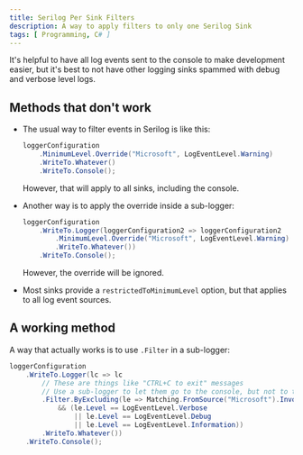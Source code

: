 ```yaml
---
title: Serilog Per Sink Filters
description: A way to apply filters to only one Serilog Sink
tags: [ Programming, C# ]
---
```


It's helpful to have all log events sent to the console to make development easier, but it's best to not have other logging sinks spammed with debug and verbose level logs.

## Methods that don't work

* The usual way to filter events in Serilog is like this:

	```csharp
	loggerConfiguration
		.MinimumLevel.Override("Microsoft", LogEventLevel.Warning)
		.WriteTo.Whatever()
		.WriteTo.Console();
	```

	However, that will apply to all sinks, including the console.

* Another way is to apply the override inside a sub-logger:

	```csharp
	loggerConfiguration
		.WriteTo.Logger(loggerConfiguration2 => loggerConfiguration2
			.MinimumLevel.Override("Microsoft", LogEventLevel.Warning)
			.WriteTo.Whatever())
		.WriteTo.Console();
	```

	However, the override will be ignored.

* Most sinks provide a `restrictedToMinimumLevel` option, but that applies to all log event sources.

## A working method

A way that actually works is to use `.Filter` in a sub-logger:

```csharp
loggerConfiguration
	.WriteTo.Logger(lc => lc
		// These are things like "CTRL+C to exit" messages
		// Use a sub-logger to let them go to the console, but not to the DB
		.Filter.ByExcluding(le => Matching.FromSource("Microsoft").Invoke(le)
			&& (le.Level == LogEventLevel.Verbose
				|| le.Level == LogEventLevel.Debug
				|| le.Level == LogEventLevel.Information))
		.WriteTo.Whatever())
	.WriteTo.Console();
```
